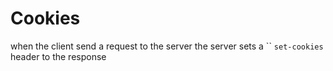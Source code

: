 # Cookies 

when the client send a request to the server the server sets a ``
`set-cookies` header to the response 